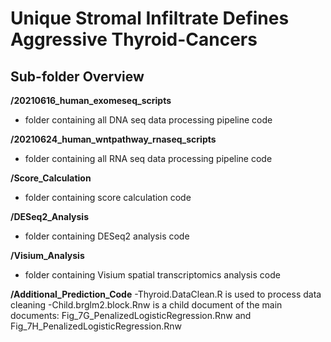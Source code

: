 # Unique Stromal Infiltrate Defines Aggressive Thyroid-Cancers

## Sub-folder Overview

**/20210616_human_exomeseq_scripts**
- folder containing all DNA seq data processing pipeline code

**/20210624_human_wntpathway_rnaseq_scripts**
- folder containing all RNA seq data processing pipeline code

**/Score_Calculation**
- folder containing score calculation code

**/DESeq2_Analysis**
- folder containing DESeq2 analysis code

**/Visium_Analysis**
- folder containing Visium spatial transcriptomics analysis code

**/Additional_Prediction_Code**
-Thyroid.DataClean.R is used to process data cleaning
-Child.brglm2.block.Rnw is a child document of the main documents: Fig_7G_PenalizedLogisticRegression.Rnw and Fig_7H_PenalizedLogisticRegression.Rnw


